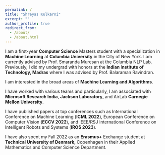 ```yaml
---
permalink: /
title: "Shreyas Kulkarni"
excerpt: ""
author_profile: true
redirect_from: 
  - /about/
  - /about.html
---
```

I am a first-year **Computer Science** Masters student with a specialization in **Machine Learning** at **Columbia University** in the City of New York. I am currently advised by Prof. Smaranda Muresan at the Columbia NLP Lab. Previously, I did my undergrad with honors at the **Indian Institute of Technology, Madras** where I was advised by Prof. Balaraman Ravindran. 

I am interested in the broad areas of **Machine Learning and Algorithms**.

I have worked with various teams and particularly, I am associated with **Microsoft Research India**, **Jackson Laboratory**, and AirLab **Carnegie Mellon University**.

I have published papers at top conferences such as International Conference on Machine Learning (**ICML 2022**), European Conference on Computer Vision (**ECCV 2022**), and IEEE/RSJ International Conference on Intelligent Robots and Systems (**IROS 2023**).

I have also spent my Fall 2022 as an **Erasmus+** Exchange student at **Technical University of Denmark**, Copenhagen in their Applied Mathematics and Computer Science Department. 

<!---
<script type="text/javascript" id="clustrmaps" src="//cdn.clustrmaps.com/map_v2.js?cl=0e1633&w=150&t=tt&d=vuy8oJHmtOg7LUHtjdY1k-B5CjSIsQ-mzVNm9KPAL0M&co=0b4975&cmo=3acc3a&cmn=ff5353&ct=cdd4d9"></script>
-->
